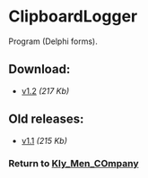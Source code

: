# ClipboardLogger

Program (Delphi forms).

## Download:

- [v1.2](http://klimaleksus.narod.ru/Files/4/ClipboardLogger1V2.rar) _(217 Kb)_

## Old releases:

- [v1.1](http://klimaleksus.narod.ru/Files/4/ClipboardLogger1V1.rar) _(215 Kb)_


### Return to [Kly_Men_COmpany](https://github.com/aleksusklim/Kly_Men_COmpany "GitHub: aleksusklim/Kly_Men_COmpany")
